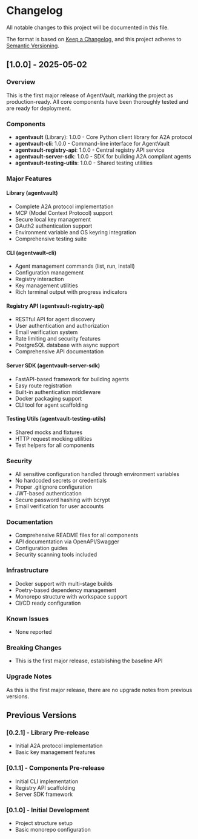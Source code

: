 # Changelog

All notable changes to this project will be documented in this file.

The format is based on [Keep a Changelog](https://keepachangelog.com/en/1.0.0/),
and this project adheres to [Semantic Versioning](https://semver.org/spec/v2.0.0.html).

## [1.0.0] - 2025-05-02

### Overview

This is the first major release of AgentVault, marking the project as production-ready. All core components have been thoroughly tested and are ready for deployment.

### Components

- **agentvault** (Library): 1.0.0 - Core Python client library for A2A protocol
- **agentvault-cli**: 1.0.0 - Command-line interface for AgentVault
- **agentvault-registry-api**: 1.0.0 - Central registry API service
- **agentvault-server-sdk**: 1.0.0 - SDK for building A2A compliant agents
- **agentvault-testing-utils**: 1.0.0 - Shared testing utilities

### Major Features

#### Library (agentvault)
- Complete A2A protocol implementation
- MCP (Model Context Protocol) support
- Secure local key management
- OAuth2 authentication support
- Environment variable and OS keyring integration
- Comprehensive testing suite

#### CLI (agentvault-cli)
- Agent management commands (list, run, install)
- Configuration management
- Registry interaction
- Key management utilities
- Rich terminal output with progress indicators

#### Registry API (agentvault-registry-api)
- RESTful API for agent discovery
- User authentication and authorization
- Email verification system
- Rate limiting and security features
- PostgreSQL database with async support
- Comprehensive API documentation

#### Server SDK (agentvault-server-sdk)
- FastAPI-based framework for building agents
- Easy route registration
- Built-in authentication middleware
- Docker packaging support
- CLI tool for agent scaffolding

#### Testing Utils (agentvault-testing-utils)
- Shared mocks and fixtures
- HTTP request mocking utilities
- Test helpers for all components

### Security

- All sensitive configuration handled through environment variables
- No hardcoded secrets or credentials
- Proper .gitignore configuration
- JWT-based authentication
- Secure password hashing with bcrypt
- Email verification for user accounts

### Documentation

- Comprehensive README files for all components
- API documentation via OpenAPI/Swagger
- Configuration guides
- Security scanning tools included

### Infrastructure

- Docker support with multi-stage builds
- Poetry-based dependency management
- Monorepo structure with workspace support
- CI/CD ready configuration

### Known Issues

- None reported

### Breaking Changes

- This is the first major release, establishing the baseline API

### Upgrade Notes

As this is the first major release, there are no upgrade notes from previous versions.

## Previous Versions

### [0.2.1] - Library Pre-release
- Initial A2A protocol implementation
- Basic key management features

### [0.1.1] - Components Pre-release
- Initial CLI implementation
- Registry API scaffolding
- Server SDK framework

### [0.1.0] - Initial Development
- Project structure setup
- Basic monorepo configuration
